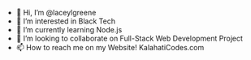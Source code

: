 - 👋 Hi, I’m @laceylgreene
- 👀 I’m interested in Black Tech
- 🌱 I’m currently learning Node.js
- 💞️ I’m looking to collaborate on Full-Stack Web Development Project
- 📫 How to reach me on my Website! KalahatiCodes.com

<!---
laceylgreene/laceylgreene is a ✨ special ✨ repository because its `README.md` (this file) appears on your GitHub profile.
You can click the Preview link to take a look at your changes.
--->

